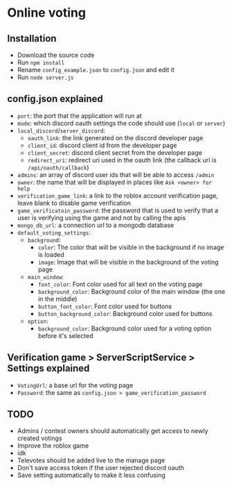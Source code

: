 # Online voting

## Installation
- Download the source code
- Run `npm install`
- Rename `config_example.json` to `config.json` and edit it
- Run `node server.js`

## config.json explained
- `port`: the port that the application will run at
- `mode`: which discord oauth settings the code should use (`local` or `server`)
- `local_discord`/`server_discord`:
    - `oauth_link`: the link generated on the discord developer page
    - `client_id`: discord client id from the developer page
    - `client_secret`: discord client secret from the developer page
    - `redirect_uri`: redirect uri used in the oauth link (the callback url is `/api/oauth/callback`)
- `admins`: an array of discord user ids that will be able to access `/admin`
- `owner`: the name that will be displayed in places like `Ask <owner> for help`
- `verification_game_link`: a link to the roblox account verification page, leave blank to disable game verification
- `game_verificatoin_password`: the password that is used to verify that a user is verifying using the game and not by calling the apis
- `mongo_db_url`: a connection url to a mongodb database
- `default_voting_settings`:
    - `background`:
        - `color`: The color that will be visible in the background if no image is loaded
        - `image`: Image that will be visible in the background of the voting page
    - `main_window`:
        - `font_color`: Font color used for all text on the voting page
        - `background_color`: Background color of the main window (the one in the middle)
        - `button_font_color`: Font color used for buttons
        - `button_background_color`: Background color used for buttons
    - `option`:
        - `background_color`: Background color used for a voting option before it's selected

## Verification game > ServerScriptService > Settings explained
- `VotingUrl`: a base url for the voting page
- `Password`: the same as `config.json > game_verification_password`

## TODO
- Admins / contest owners should automatically get access to newly created votings
- Improve the roblox game
- idk
- Televotes should be added live to the manage page
- Don't save access token if the user rejected discord oauth
- Save setting automatically to make it less confusing
